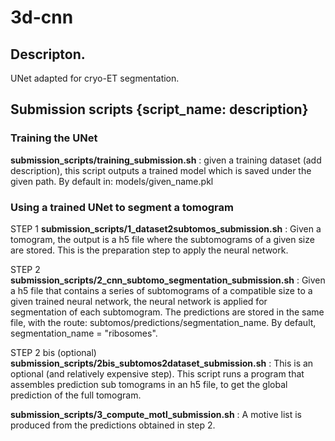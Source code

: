 # 3d-cnn
## Descripton.
UNet adapted for cryo-ET segmentation.

## Submission scripts {**script_name**: description}

### Training the UNet
  **submission_scripts/training_submission.sh** : given a training dataset (add description), this script outputs a trained model which is saved under the given path. By default in: models/given_name.pkl

### Using a trained UNet to segment a tomogram
  STEP 1
  **submission_scripts/1_dataset2subtomos_submission.sh** : Given a tomogram, the output is a h5 file where the subtomograms of a given size are stored. This is the preparation step to apply the neural network.

 STEP 2
 **submission_scripts/2_cnn_subtomo_segmentation_submission.sh** : Given a h5 file that contains a series of subtomograms of a compatible size to a given trained neural network, the neural network is applied for segmentation of each subtomogram.
  The predictions are stored in the same file, with the route:
  subtomos/predictions/segmentation_name. By default, segmentation_name = "ribosomes".

  STEP 2 bis (optional)
  **submission_scripts/2bis_subtomos2dataset_submission.sh** : This is an optional (and relatively expensive step). This script runs a program that assembles prediction sub tomograms in an h5 file, to get the global prediction of the full tomogram.


   
   **submission_scripts/3_compute_motl_submission.sh** : A motive list is produced from the predictions obtained in step 2.
